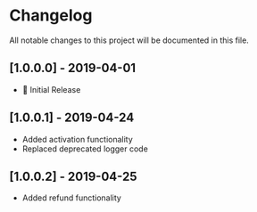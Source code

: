 # Changelog
All notable changes to this project will be documented in this file.

## [1.0.0.0] - 2019-04-01
- :dizzy: Initial Release

## [1.0.0.1] - 2019-04-24
- Added activation functionality
- Replaced deprecated logger code


## [1.0.0.2] - 2019-04-25
- Added refund functionality